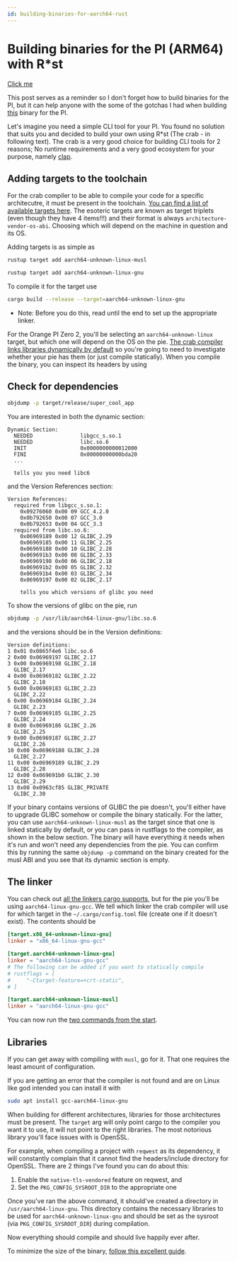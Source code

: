 ```yaml
---
id: building-binaries-for-aarch64-rust
---
```


# Building binaries for the PI (ARM64) with R\*st

[Click me](/foo-my-man)

This post serves as a reminder so I don't forget how to build binaries for the PI, but it can help anyone with the some of the gotchas I had when building [this](https://github.com/biblius/pg_migrator) binary for the PI.

Let's imagine you need a simple CLI tool for your PI. You found no solution that suits you and decided to build your own using R\*st (The crab - in following text). The crab is a very good choice for building CLI tools for 2 reasons; No runtime requirements and a very good ecosystem for your purpose, namely [clap](https://docs.rs/clap/latest/clap/).

## Adding targets to the toolchain

For the crab compiler to be able to compile your code for a specific architecutre, it must be present in the toolchain. [You can find a list of available targets here](https://doc.rust-lang.org/nightly/rustc/platform-support.html). The esoteric targets are known as target triplets (even though they have 4 items!!!) and their format is always `architecture-vendor-os-abi`. Choosing which will depend on the machine in question and its OS.

Adding targets is as simple as

```bash
rustup target add aarch64-unknown-linux-musl

rustup target add aarch64-unknown-linux-gnu
```

To compile it for the target use

```bash
cargo build --release --target=aarch64-unknown-linux-gnu
```

- Note: Before you do this, read until the end to set up the appropriate linker.

For the Orange PI Zero 2, you'll be selecting an `aarch64-unknown-linux` target, but which one will depend on the OS on the pie. [The crab compiler links libraries dynamically by default](https://doc.rust-lang.org/reference/linkage.html#static-and-dynamic-c-runtimes) so you're going to need to investigate whether your pie has them (or just compile statically). When you compile the binary, you can inspect its headers by using

## Check for dependencies

```bash
objdump -p target/release/super_cool_app
```

You are interested in both the dynamic section:

```shutupmdlinter
Dynamic Section:
  NEEDED               libgcc_s.so.1
  NEEDED               libc.so.6
  INIT                 0x0000000000012000
  FINI                 0x00000000000bda20
  ...

  tells you you need libc6
```

and the Version References section:

```shutupmdlinter
Version References:
  required from libgcc_s.so.1:
    0x09276060 0x00 09 GCC_4.2.0
    0x0b792650 0x00 07 GCC_3.0
    0x0b792653 0x00 04 GCC_3.3
  required from libc.so.6:
    0x06969189 0x00 12 GLIBC_2.29
    0x06969185 0x00 11 GLIBC_2.25
    0x06969188 0x00 10 GLIBC_2.28
    0x069691b3 0x00 08 GLIBC_2.33
    0x06969198 0x00 06 GLIBC_2.18
    0x069691b2 0x00 05 GLIBC_2.32
    0x069691b4 0x00 03 GLIBC_2.34
    0x06969197 0x00 02 GLIBC_2.17

    tells you which versions of glibc you need
```

To show the versions of glibc on the pie, run

```bash
objdump -p /usr/lib/aarch64-linux-gnu/libc.so.6
```

and the versions should be in the Version definitions:

```shutupmdlinter
Version definitions:
1 0x01 0x0865f4e6 libc.so.6
2 0x00 0x06969197 GLIBC_2.17
3 0x00 0x06969198 GLIBC_2.18
  GLIBC_2.17
4 0x00 0x06969182 GLIBC_2.22
  GLIBC_2.18
5 0x00 0x06969183 GLIBC_2.23
  GLIBC_2.22
6 0x00 0x06969184 GLIBC_2.24
  GLIBC_2.23
7 0x00 0x06969185 GLIBC_2.25
  GLIBC_2.24
8 0x00 0x06969186 GLIBC_2.26
  GLIBC_2.25
9 0x00 0x06969187 GLIBC_2.27
  GLIBC_2.26
10 0x00 0x06969188 GLIBC_2.28
  GLIBC_2.27
11 0x00 0x06969189 GLIBC_2.29
  GLIBC_2.28
12 0x00 0x069691b0 GLIBC_2.30
  GLIBC_2.29
13 0x00 0x0963cf85 GLIBC_PRIVATE
  GLIBC_2.30
```

If your binary contains versions of GLIBC the pie doesn't, you'll either have to upgrade GLIBC somehow or compile the binary statically.
For the latter, you can use `aarch64-unknown-linux-musl` as the target since that one is linked statically by default, or you can pass in rustflags to the compiler, as shown in the below section. The binary will have everything it needs when it's run and won't need any dependencies from the pie. You can confirm this by running the same `objdump -p` command on the binary created for the musl ABI and you see that its dynamic section is empty.

## The linker

You can check out [all the linkers cargo supports](https://doc.rust-lang.org/rustc/codegen-options/index.html#linker), but for the pie you'll be using `aarch64-linux-gnu-gcc`. We tell which linker the crab compiler will use for which target in the `~/.cargo/config.toml` file (create one if it doesn't exist). The contents should be

```toml
[target.x86_64-unknown-linux-gnu]
linker = "x86_64-linux-gnu-gcc"

[target.aarch64-unknown-linux-gnu]
linker = "aarch64-linux-gnu-gcc"
# The following can be added if you want to statically compile
# rustflags = [
#     "-Ctarget-feature=+crt-static",
# ]

[target.aarch64-unknown-linux-musl]
linker = "aarch64-linux-gnu-gcc"
```

You can now run the [two commands from the start](#adding-targets-to-the-toolchain).

## Libraries

If you can get away with compiling with `musl`, go for it. That one requires the least amount of configuration.

If you are getting an error that the compiler is not found and are on Linux like god intended you can install it with

```bash
sudo apt install gcc-aarch64-linux-gnu
```

When building for different architectures, libraries for those architectures must be present. The `target` arg will only point cargo to the compiler you want it to use, it will not point to the right libraries.
The most notorious library you'll face issues with is OpenSSL.

For example, when compiling a project with `reqwest` as its dependency, it will constantly complain that it cannot find the headers/include directory for OpenSSL. There are 2 things I've found you can do about this:

1. Enable the `native-tls-vendored` feature on reqwest, and
2. Set the `PKG_CONFIG_SYSROOT_DIR` to the appropriate one

Once you've ran the above command, it should've created a directory in `/usr/aarch64-linux-gnu`. This directory contains the necessary libraries to be used for `aarch64-unknown-linux-gnu` and should be set as the sysroot (via `PKG_CONFIG_SYSROOT_DIR`) during compilation.

Now everything should compile and should live happily ever after.

To minimize the size of the binary, [follow this excellent guide](https://github.com/johnthagen/min-sized-rust).
